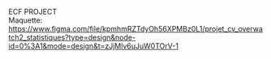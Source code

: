 ECF PROJECT <br>
Maquette: https://www.figma.com/file/kpmhmRZTdyOh56XPMBz0L1/projet_cv_overwatch2_statistiques?type=design&node-id=0%3A1&mode=design&t=zJjMlv6uJuW0TOrV-1
